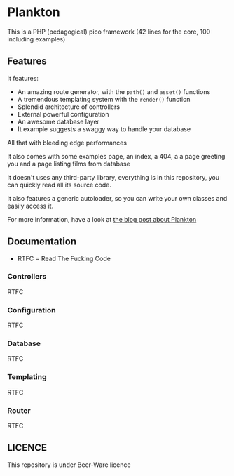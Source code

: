 # Plankton

This is a PHP (pedagogical) pico framework (42 lines for the core,
100 including examples)

## Features

It features:

* An amazing route generator, with the `path()` and `asset()` functions
* A tremendous templating system with the `render()` function
* Splendid architecture of controllers
* External powerful configuration
* An awesome database layer
* It example suggests a swaggy way to handle your database

All that with bleeding edge performances

It also comes with some examples page, an index, a 404, a
a page greeting you and a page listing films from database

It doesn't uses any third-party library, everything is 
in this repository, you can quickly read all its source
code.

It also features a generic autoloader, so you can write your
own classes and easily access it.

For more information, have a look at [the blog post about Plankton](http://gregwar.com/posts/plankton-a-php-pedagocical-42-lines-framework)

## Documentation

* RTFC = Read The Fucking Code

### Controllers

RTFC

### Configuration

RTFC

### Database

RTFC

### Templating

RTFC

### Router

RTFC

## LICENCE

This repository is under Beer-Ware licence

